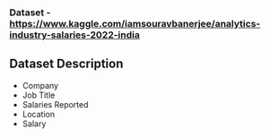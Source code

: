 ### Dataset - https://www.kaggle.com/iamsouravbanerjee/analytics-industry-salaries-2022-india

## Dataset Description

- Company
- Job Title
- Salaries Reported
- Location
- Salary
